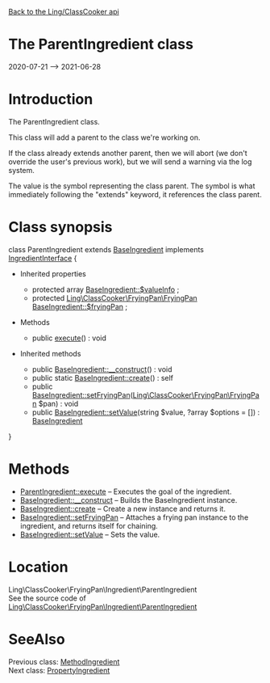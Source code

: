 [Back to the Ling/ClassCooker api](https://github.com/lingtalfi/ClassCooker/blob/master/doc/api/Ling/ClassCooker.md)



The ParentIngredient class
================
2020-07-21 --> 2021-06-28






Introduction
============

The ParentIngredient class.

This class will add a parent to the class we're working on.

If the class already extends another parent, then we will abort (we don't override the user's previous work),
but we will send a warning via the log system.


The value is the symbol representing the class parent.
The symbol is what immediately following the "extends" keyword, it references the class parent.



Class synopsis
==============


class <span class="pl-k">ParentIngredient</span> extends [BaseIngredient](https://github.com/lingtalfi/ClassCooker/blob/master/doc/api/Ling/ClassCooker/FryingPan/Ingredient/BaseIngredient.md) implements [IngredientInterface](https://github.com/lingtalfi/ClassCooker/blob/master/doc/api/Ling/ClassCooker/FryingPan/Ingredient/IngredientInterface.md) {

- Inherited properties
    - protected array [BaseIngredient::$valueInfo](#property-valueInfo) ;
    - protected [Ling\ClassCooker\FryingPan\FryingPan](https://github.com/lingtalfi/ClassCooker/blob/master/doc/api/Ling/ClassCooker/FryingPan/FryingPan.md) [BaseIngredient::$fryingPan](#property-fryingPan) ;

- Methods
    - public [execute](https://github.com/lingtalfi/ClassCooker/blob/master/doc/api/Ling/ClassCooker/FryingPan/Ingredient/ParentIngredient/execute.md)() : void

- Inherited methods
    - public [BaseIngredient::__construct](https://github.com/lingtalfi/ClassCooker/blob/master/doc/api/Ling/ClassCooker/FryingPan/Ingredient/BaseIngredient/__construct.md)() : void
    - public static [BaseIngredient::create](https://github.com/lingtalfi/ClassCooker/blob/master/doc/api/Ling/ClassCooker/FryingPan/Ingredient/BaseIngredient/create.md)() : self
    - public [BaseIngredient::setFryingPan](https://github.com/lingtalfi/ClassCooker/blob/master/doc/api/Ling/ClassCooker/FryingPan/Ingredient/BaseIngredient/setFryingPan.md)([Ling\ClassCooker\FryingPan\FryingPan](https://github.com/lingtalfi/ClassCooker/blob/master/doc/api/Ling/ClassCooker/FryingPan/FryingPan.md) $pan) : void
    - public [BaseIngredient::setValue](https://github.com/lingtalfi/ClassCooker/blob/master/doc/api/Ling/ClassCooker/FryingPan/Ingredient/BaseIngredient/setValue.md)(string $value, ?array $options = []) : [BaseIngredient](https://github.com/lingtalfi/ClassCooker/blob/master/doc/api/Ling/ClassCooker/FryingPan/Ingredient/BaseIngredient.md)

}






Methods
==============

- [ParentIngredient::execute](https://github.com/lingtalfi/ClassCooker/blob/master/doc/api/Ling/ClassCooker/FryingPan/Ingredient/ParentIngredient/execute.md) &ndash; Executes the goal of the ingredient.
- [BaseIngredient::__construct](https://github.com/lingtalfi/ClassCooker/blob/master/doc/api/Ling/ClassCooker/FryingPan/Ingredient/BaseIngredient/__construct.md) &ndash; Builds the BaseIngredient instance.
- [BaseIngredient::create](https://github.com/lingtalfi/ClassCooker/blob/master/doc/api/Ling/ClassCooker/FryingPan/Ingredient/BaseIngredient/create.md) &ndash; Create a new instance and returns it.
- [BaseIngredient::setFryingPan](https://github.com/lingtalfi/ClassCooker/blob/master/doc/api/Ling/ClassCooker/FryingPan/Ingredient/BaseIngredient/setFryingPan.md) &ndash; Attaches a frying pan instance to the ingredient, and returns itself for chaining.
- [BaseIngredient::setValue](https://github.com/lingtalfi/ClassCooker/blob/master/doc/api/Ling/ClassCooker/FryingPan/Ingredient/BaseIngredient/setValue.md) &ndash; Sets the value.





Location
=============
Ling\ClassCooker\FryingPan\Ingredient\ParentIngredient<br>
See the source code of [Ling\ClassCooker\FryingPan\Ingredient\ParentIngredient](https://github.com/lingtalfi/ClassCooker/blob/master/FryingPan/Ingredient/ParentIngredient.php)



SeeAlso
==============
Previous class: [MethodIngredient](https://github.com/lingtalfi/ClassCooker/blob/master/doc/api/Ling/ClassCooker/FryingPan/Ingredient/MethodIngredient.md)<br>Next class: [PropertyIngredient](https://github.com/lingtalfi/ClassCooker/blob/master/doc/api/Ling/ClassCooker/FryingPan/Ingredient/PropertyIngredient.md)<br>
